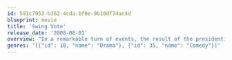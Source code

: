 ```yaml
---
id: 591c7953-b362-4cda-bf0e-9b10df74ac4d
blueprint: movie
title: 'Swing Vote'
release_date: '2008-08-01'
overview: "In a remarkable turn of events, the result of the presidential election comes down to one man's vote."
genres: '[{"id": 18, "name": "Drama"}, {"id": 35, "name": "Comedy"}]'
---
```

